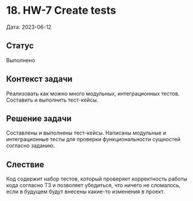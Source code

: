 # 18. HW-7 Create tests

Дата: 2023-06-12

## Статус

Выполнено

## Контекст задачи

Реализовать как можно много модульных, интеграционных тестов. Составить и выполнить тест-кейсы.

## Решение задачи

Составлены и выполнены тест-кейсы. Написаны модульные и интеграционные тесты для проверки функциональности сущностей 
согласно заданию.

## Слествие

Код содержит набор тестов, который проверяет корректность работы кода согласно ТЗ и позволяет убедиться, что ничего не
сломалось, если в будущем будут внесены какие-то изменения в проект.